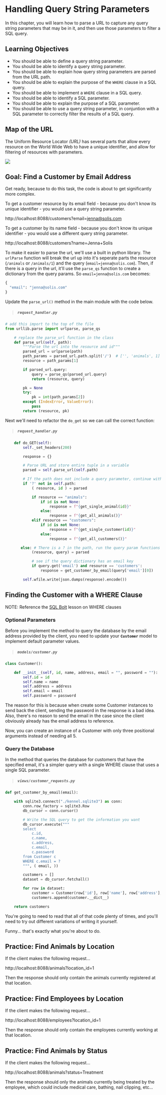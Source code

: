 # Handling Query String Parameters

In this chapter, you will learn how to parse a URL to capture any query string parameters that may be in it, and then use those parameters to filter a SQL query.

## Learning Objectives

* You should be able to define a query string parameter.
* You should be able to identify a query string parameter.
* You should be able to explain how query string parameters are parsed from the URL path.
* You should be able to explain the purpose of the `WHERE` clause in a SQL query.
* You should be able to implement a `WHERE` clause in a SQL query.
* You should be able to identify a SQL parameter.
* You should be able to explain the purpose of a SQL parameter.
* You should be able to use a query string parameter, in conjuntion with a SQL parameter to correctly filter the results of a SQL query.

## Map of the URL

The Uniform Resource Locator _(URL)_ has several parts that allow every resource on the World Wide Web to have a unique identifier, and allow for filtering of resources with parameters.

![](./images/url-parts.png)

## Goal: Find a Customer by Email Address

Get ready, because to do this task, the code is about to get significantly more complex.

To get a customer resource by its email field - because you don't know its unique identifier - you would use a query string parameter.

http://localhost:8088/customers?email=jenna@solis.com

To get a customer by its name field - because you don't know its unique identifier - you would use a different query string parameter.

http://localhost:8088/customers?name=Jenna+Solis

To make it easier to parse the url, we'll use a built in python library. The `urlParse` function will break the url up into it's seperate parts the resource (`/animals` or `/animals/1`) and the query (`email=jenna@solis.com`). Then, if there is a query in the url, it'll use the `parse_qs` function to create a dictionary from the query params. So `email=jenna@solis.com` becomes:
```py
{
  "email": "jenna@solis.com"
}
```

Update the `parse_url()` method in the main module with the code below.

> ##### `request_handler.py`

```py
# add this import to the top of the file
from urllib.parse import urlparse, parse_qs

    # replace the parse_url function in the class
    def parse_url(self, path):
        """Parse the url into the resource and id"""
        parsed_url = urlparse(path)
        path_params = parsed_url.path.split('/')  # ['', 'animals', 1]
        resource = path_params[1]

        if parsed_url.query:
            query = parse_qs(parsed_url.query)
            return (resource, query)

        pk = None
        try:
            pk = int(path_params[2])
        except (IndexError, ValueError):
            pass
        return (resource, pk)
```

Next we'll need to refactor the `do_get` so we can call the correct function:

> ##### `request_handler.py`

```py
    def do_GET(self):
        self._set_headers(200)

        response = {}

        # Parse URL and store entire tuple in a variable
        parsed = self.parse_url(self.path)

        # If the path does not include a query parameter, continue with the original if block
        if '?' not in self.path:
            ( resource, id ) = parsed

            if resource == "animals":
                if id is not None:
                    response = f"{get_single_animal(id)}"
                else:
                    response = f"{get_all_animals()}"
            elif resource == "customers":
                if id is not None:
                    response = f"{get_single_customer(id)}"
                else:
                    response = f"{get_all_customers()}"

       else: # There is a ? in the path, run the query param functions
            (resource, query) = parsed

            # see if the query dictionary has an email key
            if query.get('email') and resource == 'customers':
                response = get_customer_by_email(query['email'][0])

        self.wfile.write(json.dumps(response).encode())
```

## Finding the Customer with a WHERE Clause

NOTE: Reference the [SQL Bolt](https://sqlbolt.com/lesson/filtering_sorting_query_results) lesson on WHERE clauses

### Optional Parameters

Before you implement the method to query the database by the email address provided by the client, you need to update your **`Customer`** model to implement default parameter values.

> ##### `models/customer.py`

```py
class Customer():

    def __init__(self, id, name, address, email = "", password = ""):
        self.id = id
        self.name = name
        self.address = address
        self.email = email
        self.password = password
```

The reason for this is because when create some Customer instances to send back the client, sending the password in the response is a bad idea. Also, there's no reason to send the email in the case since the client obviously already has the email address to reference.

Now, you can create an instance of a Customer with only three positional arguments instead of needing all 5.

### Query the Database


In the method that queries the database for customers that have the specified email, it's a simpler query with a single WHERE clause that uses a single SQL parameter.

> ##### `views/customer_requests.py`

```py
def get_customer_by_email(email):

    with sqlite3.connect("./kennel.sqlite3") as conn:
        conn.row_factory = sqlite3.Row
        db_cursor = conn.cursor()

        # Write the SQL query to get the information you want
        db_cursor.execute("""
        select
            c.id,
            c.name,
            c.address,
            c.email,
            c.password
        from Customer c
        WHERE c.email = ?
        """, ( email, ))

        customers = []
        dataset = db_cursor.fetchall()

        for row in dataset:
            customer = Customer(row['id'], row['name'], row['address'], row['email'] , row['password'])
            customers.append(customer.__dict__)

    return customers
```

You're going to need to read that all of that code plenty of times, and you'll need to try out different variations of writing it yourself.

Funny... that's exactly what you're about to do.

## Practice: Find Animals by Location

If the client makes the following request...

http://localhost:8088/animals?location_id=1

Then the response should only contain the animals currently registered at that location.

## Practice: Find Employees by Location

If the client makes the following request...

http://localhost:8088/employees?location_id=1

Then the response should only contain the employees currently working at that location.

## Practice: Find Animals by Status

If the client makes the following request...

http://localhost:8088/animals?status=Treatment

Then the response should only the animals currently being treated by the employee, which could include medical care, bathing, nail clipping, etc...

